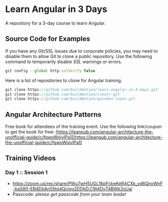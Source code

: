 # Learn Angular in 3 Days

A repository for a 3-day course to learn Angular.


## Source Code for Examples

If you have any Git/SSL issues due to corporate policies, you may need to disable them to allow Git to clone a public repository. Use the following command to temporarily disable *SSL* warnings or errors.

```ts
git config --global http.sslVerify false
```

Here is a list of repositories to clone for Angular training.

```ts
git clone https://github.com/buildmotion/learn-angular-in-3-days.git
git clone https://github.com/buildmotion/creatr.git
git clone https://github.com/buildmotion/quicken-loans.git
```

## Angular Architecture Patterns

Free book for attendees of the training event. Use the following link/coupon to get the book for free: [https://leanpub.com/angular-architecture-the-unofficial-guide/c/fgwoWsiylPa1](https://leanpub.com/angular-architecture-the-unofficial-guide/c/fgwoWsiylPa1)

## Training Videos

### Day 1 :: Session 1

* https://zoom.us/rec/share/PWu7wH5UGL16pFcbeKeR4CXk_vd6QnxWnF-baS80-EB4DtiAn55tq4Qcjqv2DDhD.C9t4DyT4BWk2sUaj
* Passcode: *please get passcode from your team leader*